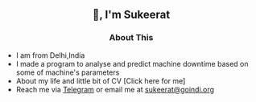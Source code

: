 <h2 align="center">👋, I'm Sukeerat</h2>
<h3 align="center" >About This</h3>

- I am from Delhi,India
- I made a program to analyse and predict machine downtime based on some of machine's parameters 
- About my life and little bit of CV [Click here for me]
- Reach me via  [Telegram](https://t.me/Irongfly) or email me at sukeerat@goindi.org 
